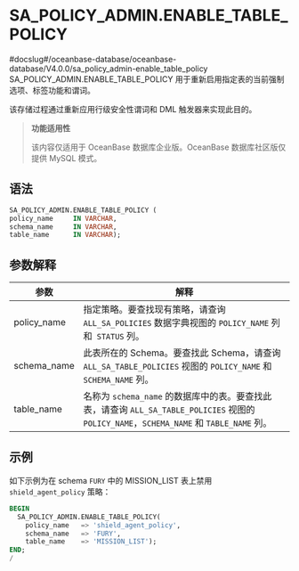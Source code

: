 SA_POLICY_ADMIN.ENABLE_TABLE_POLICY 
========================================================
#docslug#/oceanbase-database/oceanbase-database/V4.0.0/sa_policy_admin-enable_table_policy
SA_POLICY_ADMIN.ENABLE_TABLE_POLICY 用于重新启用指定表的当前强制选项、标签功能和谓词。

该存储过程通过重新应用行级安全性谓词和 DML 触发器来实现此目的。

>**功能适用性**
>
>该内容仅适用于 OceanBase 数据库企业版。OceanBase 数据库社区版仅提供 MySQL 模式。

语法 
-----------

```sql
SA_POLICY_ADMIN.ENABLE_TABLE_POLICY (
policy_name     IN VARCHAR,
schema_name     IN VARCHAR,
table_name      IN VARCHAR);
```



参数解释 
-------------



|   **参数**    |                                                  **解释**                                                   |
|-------------|-----------------------------------------------------------------------------------------------------------|
| policy_name | 指定策略。要查找现有策略，请查询 `ALL_SA_POLICIES` 数据字典视图的 `POLICY_NAME` 列和` STATUS` 列。                                     |
| schema_name | 此表所在的 Schema。要查找此 Schema，请查询 `ALL_SA_TABLE_POLICIES` 视图的 `POLICY_NAME` 和 `SCHEMA_NAME` 列。                   |
| table_name  | 名称为 `schema_name` 的数据库中的表。要查找此表，请查询 `ALL_SA_TABLE_POLICIES` 视图的 `POLICY_NAME`，`SCHEMA_NAME` 和 `TABLE_NAME` 列。 |



示例 
-----------

如下示例为在 schema `FURY` 中的 MISSION_LIST 表上禁用 `shield_agent_policy` 策略：

```sql
BEGIN 
  SA_POLICY_ADMIN.ENABLE_TABLE_POLICY(
    policy_name   => 'shield_agent_policy',
    schema_name   => 'FURY',
    table_name    => 'MISSION_LIST');
END;
/
```


